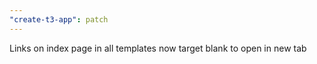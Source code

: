 ```yaml
---
"create-t3-app": patch
---
```


Links on index page in all templates now target blank to open in new tab
